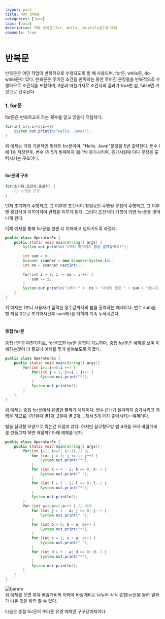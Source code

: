 ```yaml
---
layout: post
title: 자바 반복문
categories: [Java]
tags: [Java]
description: 자바 반복문(for, while, do-while문)에 대해 
comments: true
---
```


# **반복문**  
반복문은 어떤 작업이 반복적으로 수행되도록 할 때 사용되며, for문, while문, do-while문이 있다. 반복문은 주어진 조건을 만족하는 동안 주어진 문장들을 반복적으로 수행하므로 조건식을 포함하며, if문과 마찬가지로 조건식의 결과가 true면 참, false면 거짓으로 간주된다.  

### 1. for문  
for문은 반복하고자 하는 횟수를 알고 있을때 적합하다.  
~~~java
for(int i=1;i<=5;i++){
	System.out.println("Hello, Java!");
}
~~~
위 예제는 가장 기본적인 형태의 for문이며, "Hello, Java!"문장을 5번 출력한다. 변수 i에 1을 저장한후, 변수 i가 5가 될때까지 i를 1씩 증가시키며, 증가시킬때 마다 문장을 출력시키는 구조이다.  
<br>  
#### **for문의 구조**  
~~~java
for(초기화;조건식;증감식) {
	// 수행될 문장
}
~~~  
먼저 초기화가 수행되고, 그 이후엔 조건식이 참일동안 수행될 문장이 수행되고, 그 이후엔 증감식이 이루어지며 반복을 이루게 된다. 그러다 조건식이 거짓이 되면 for문을 벗어나게 된다.

이제 예제를 통해 for문을 한번 더 이해하고 넘어가도록 하겠다.  
~~~java
public class OperatorEx {
    public static void main(String[] args) {
    	System.out.println("1부터 몇까지의 합을 출력할까요?");
    	
    	int sum = 0;
    	Scanner scanner = new Scanner(System.in);
    	int no = scanner.nextInt();
    	
    	for(int i = 1; i <= no ; i ++) {
    		sum += i;
    	}
    	System.out.println("1부터 " +  no + "까지의 합은 " + sum + "입니다.");
    }
}
~~~  
위 예제는 1부터 사용자가 입력한 정수값까지의 합을 출력하는 예제이다. 변수 sum을 맨 처음 0으로 초기화시킨후 sum에 i를 더하며 계속 누적시킨다.  
<br>  
#### **중첩 for문**  
중첩 if문과 마찬가지로, for문또한 for문 중첩이 가능하다. 중첩 for문은 예제를 보며 이해하는것이 더 좋으니 예제를 몇개 살펴보도록 하겠다.  
~~~java
public class OperatorEx {
	public static void main(String[] args){
    	for(int i=1;i<=5;i ++) {
    		for(int j = 1; j<=i ; j++) {
    			System.out.print("*");
    		}
    		System.out.println();
    	}
    }
}
~~~  
위 예제는 중첩 for문에서 유명한 별찍기 예제이다. 변수 j가 i가 될때까지 증가시키고 개행을 하므로, i가1일때 별1개, 2일때 별 2개... 해서 5개 까지 출력시키는 예제이다.

별을 삼각형 모양으로 찍는건 어렵지 않다. 하지만 삼각형모양 별 4개를 모아 바람개비를 만들고자 하면 어떨까? 아래 예제를 보자.  
~~~java
public class OperatorEx {
	public static void main(String[] args){
		for(int i=1; i<=5; i++){ // 위
			for (int j = 1; j <= i; j++) {
				System.out.print("*");
			}
			for (int k = 4 - i; k >= 0; k--) {
				System.out.print(" ");
			}
			for (int l = 5 - i; l >= 0; l--) {
				System.out.print("*");
			}
			System.out.println();
		}
		for (int a=1;a<=5;a++) { // 아래
			for (int j = 4 - a; j >= 0; j--) {
				System.out.print(" ");
			}
			for (int b = 0; b < a; b++) {
				System.out.print("*");
			}
			for (int c = 1; c < a; c++) {
				System.out.print(" ");
			}
			for (int d = 5 - a; d >= 0; d--) {
				System.out.print("*");
			}
			System.out.println();
		}
    }
}
~~~  
![baram](https://user-images.githubusercontent.com/36055500/54793209-acccae80-4c84-11e9-917b-d61ee2d7260b.JPG)  
위 예제를 보면 위쪽 바람개비와 아래쪽 바람개비로 나누어 각각 중첩for문을 돌려 결과가 나온 것을 확인 할 수 있다.

다음은 중첩 for문의 또다른 유명 예제인 구구단예제이다.




